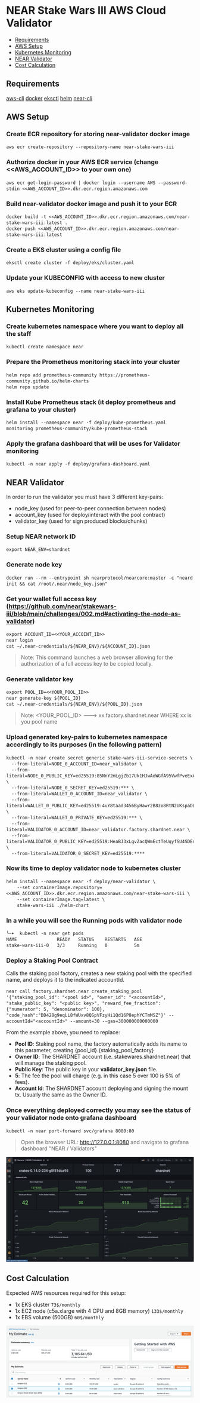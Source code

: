 # NEAR Stake Wars III AWS Cloud Validator 

* [Requirements](#requirements)
* [AWS Setup](#aws-setup)
* [Kubernetes Monitoring](#kubernetes-monitoring)
* [NEAR Validator](#near-validator)
* [Cost Calculation](#cost-calculation)

## Requirements

[aws-cli](https://docs.aws.amazon.com/cli/latest/userguide/getting-started-install.html)
[docker](https://docs.docker.com/engine/install/)
[eksctl](https://docs.aws.amazon.com/eks/latest/userguide/eksctl.html)
[helm](https://helm.sh/docs/intro/install/)
[near-cli](https://github.com/near/near-cli)

## AWS Setup

### Create ECR repository for storing near-validator docker image

```
aws ecr create-repository --repository-name near-stake-wars-iii
```

### Authorize docker in your AWS ECR service (change <<AWS_ACCOUNT_ID>> to your own one)

```
aws ecr get-login-password | docker login --username AWS --password-stdin <<AWS_ACCOUNT_ID>>.dkr.ecr.region.amazonaws.com
```

### Build near-validator docker image and push it to your ECR

```
docker build -t <<AWS_ACCOUNT_ID>>.dkr.ecr.region.amazonaws.com/near-stake-wars-iii:latest .
docker push <<AWS_ACCOUNT_ID>>.dkr.ecr.region.amazonaws.com/near-stake-wars-iii:latest
```

### Create a EKS cluster using a config file 

```
eksctl create cluster -f deploy/eks/cluster.yaml
```

### Update your KUBECONFIG with access to new cluster

```
aws eks update-kubeconfig --name near-stake-wars-iii
```


## Kubernetes Monitoring

### Create kubernetes namespace where you want to deploy all the staff

```
kubectl create namespace near
```

### Prepare the Prometheus monitoring stack into your cluster

```
helm repo add prometheus-community https://prometheus-community.github.io/helm-charts
helm repo update
```

### Install Kube Prometheus stack (it deploy prometheus and grafana to your cluster)

```
helm install --namespace near -f deploy/kube-prometheus.yaml monitoring prometheus-community/kube-prometheus-stack
```

### Apply the grafana dashboard that will be uses for Validator monitoring

```
kubectl -n near apply -f deploy/grafana-dashboard.yaml
```


## NEAR Validator

In order to run the validator you must have 3 different key-pairs: 

- node_key (used for peer-to-peer connection between nodes)
- account_key (used for deploy/interact with the pool contract)
- validator_key (used for sign produced blocks/chunks)

### Setup NEAR network ID

```
export NEAR_ENV=shardnet
```

### Generate node key

```
docker run --rm --entrypoint sh nearprotocol/nearcore:master -c "neard init && cat /root/.near/node_key.json"
```

### Get your wallet full access key (https://github.com/near/stakewars-iii/blob/main/challenges/002.md#activating-the-node-as-validator)

```
export ACCOUNT_ID=<<YOUR_ACCOINT_ID>>
near login
cat ~/.near-credentials/${NEAR_ENV}/${ACCOUNT_ID}.json
```

> Note: This command launches a web browser allowing for the authorization of a full access key to be copied locally.

### Generate validator key

```
export POOL_ID=<<YOUR_POOL_ID>>
near generate-key ${POOL_ID}
cat ~/.near-credentials/${NEAR_ENV}/${POOL_ID}.json
```

> Note: <YOUR_POOL_ID> ---> xx.factory.shardnet.near WHERE xx is you pool name

### Upload generated key-pairs to kubernetes namespace accordingly to its purposes (in the following pattern)

```
kubectl -n near create secret generic stake-wars-iii-service-secrets \
  --from-literal=NODE_0_ACCOUNT_ID=near_validator \
  --from-literal=NODE_0_PUBLIC_KEY=ed25519:85NnY2mLgjZb17Uk1HJwAoWGfA95VwfPveExAN7VPT9G \
  --from-literal=NODE_0_SECRET_KEY=ed25519:*** \
  --from-literal=WALLET_0_ACCOUNT_ID=near_validator \
  --from-literal=WALLET_0_PUBLIC_KEY=ed25519:4uY8taad3456ByHawr2B8zo8RtN2UKspaDLYb145LwHVT \
  --from-literal=WALLET_0_PRIVATE_KEY=ed25519:*** \ 
  --from-literal=VALIDATOR_0_ACCOUNT_ID=near_validator.factory.shardnet.near \
  --from-literal=VALIDATOR_0_PUBLIC_KEY=ed25519:HeaBJ3xLgvZacQWmEctTeUqyfSU4SDEnEwckWxd92W2G \
  --from-literal=VALIDATOR_0_SECRET_KEY=ed25519:****
```

### Now its time to deploy validator node to kubernetes cluster

```
helm install --namespace near -f deploy/near-validator \
	--set containerImage.repository=<<AWS_ACCOUNT_ID>>.dkr.ecr.region.amazonaws.com/near-stake-wars-iii \
	--set containerImage.tag=latest \
	stake-wars-iii ./helm-chart 
```

### In a while you will see the Running pods with validator node

```
╰─➤  kubectl -n near get pods
NAME               READY   STATUS    RESTARTS   AGE
stake-wars-iii-0   3/3     Running   0          5m
```

### Deploy a Staking Pool Contract

Calls the staking pool factory, creates a new staking pool with the specified name, and deploys it to the indicated accountId.

```
near call factory.shardnet.near create_staking_pool '{"staking_pool_id": "<pool id>", "owner_id": "<accountId>", "stake_public_key": "<public key>", "reward_fee_fraction": {"numerator": 5, "denominator": 100}, "code_hash":"DD428g9eqLL8fWUxv8QSpVFzyHi1Qd16P8ephYCTmMSZ"}' --accountId="<accountId>" --amount=30 --gas=300000000000000
```

From the example above, you need to replace:

* **Pool ID**: Staking pool name, the factory automatically adds its name to this parameter, creating {pool_id}.{staking_pool_factory}
* **Owner ID**: The SHARDNET account (i.e. stakewares.shardnet.near) that will manage the staking pool.
* **Public Key**: The public key in your **validator_key.json** file.
* **5**: The fee the pool will charge (e.g. in this case 5 over 100 is 5% of fees).
* **Account Id**: The SHARDNET account deploying and signing the mount tx.  Usually the same as the Owner ID.

### Once everything deployed correctly you may see the status of your validator node onto grafana dashboard

```
kubectl -n near port-forward svc/grafana 8080:80
```

> Open the browser URL: http://127.0.0.1:8080 and navigate to grafana dashboard "NEAR / Validators"

![](./images/grafana.png)


## Cost Calculation

Expected AWS resources required for this setup:
- 1x EKS cluster `73$/monthly`
- 1x EC2 node (c5a.xlarge with 4 CPU and 8GB memory) `133$/monthly`
- 1x EBS volume (500GB) `60$/monthly`

![](./images/costs.png)
